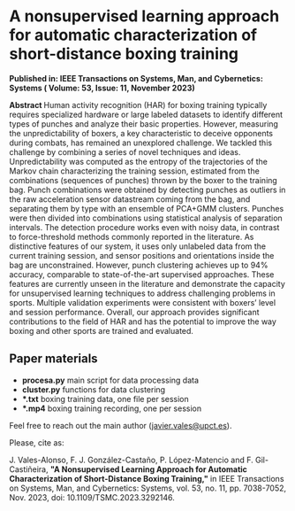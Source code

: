 # A nonsupervised learning approach for automatic characterization of short-distance boxing training

<p>
<b>Published in: IEEE Transactions on Systems, Man, and Cybernetics: Systems ( Volume: 53, Issue: 11, November 2023) </b>

<p>
<b> Abstract </b> 
<it>Human activity recognition (HAR) for boxing training typically requires specialized hardware or large labeled datasets to identify different types of punches and analyze their basic properties. However, measuring the unpredictability of boxers, a key characteristic to deceive opponents during combats, has remained an unexplored challenge. We tackled this challenge by combining a series of novel techniques and ideas. Unpredictability was computed as the entropy of the trajectories of the Markov chain characterizing the training session, estimated from the combinations (sequences of punches) thrown by the boxer to the training bag. Punch combinations were obtained by detecting punches as outliers in the raw acceleration sensor datastream coming from the bag, and separating them by type with an ensemble of PCA+GMM clusters. Punches were then divided into combinations using statistical analysis of separation intervals. The detection procedure works even with noisy data, in contrast to force-threshold methods commonly reported in the literature. As distinctive features of our system, it uses only unlabeled data from the current training session, and sensor positions and orientations inside the bag are unconstrained. However, punch clustering achieves up to 94% accuracy, comparable to state-of-the-art supervised approaches. These features are currently unseen in the literature and demonstrate the capacity for unsupervised learning techniques to address challenging problems in sports. Multiple validation experiments were consistent with boxers’ level and session performance. Overall, our approach provides significant contributions to the field of HAR and has the potential to improve the way boxing and other sports are trained and evaluated.</it>

  
## Paper materials
<ul>
  <li> <b>procesa.py</b> main script for data processing data
  <li> <b>cluster.py</b> functions for data clustering
  <li> <b>*.txt</b> boxing training data, one file per session
  <li> <b>*.mp4</b> boxing training recording, one per session 
</ul>

Feel free to reach out the main author (javier.vales@upct.es). 

Please, cite as: 

<it>J. Vales-Alonso, F. J. González-Castaño, P. López-Matencio and F. Gil-Castiñeira, </it><b>"A Nonsupervised Learning Approach for Automatic Characterization of Short-Distance Boxing Training,"</b> in IEEE Transactions on Systems, Man, and Cybernetics: Systems, vol. 53, no. 11, pp. 7038-7052, Nov. 2023, doi: 10.1109/TSMC.2023.3292146.
